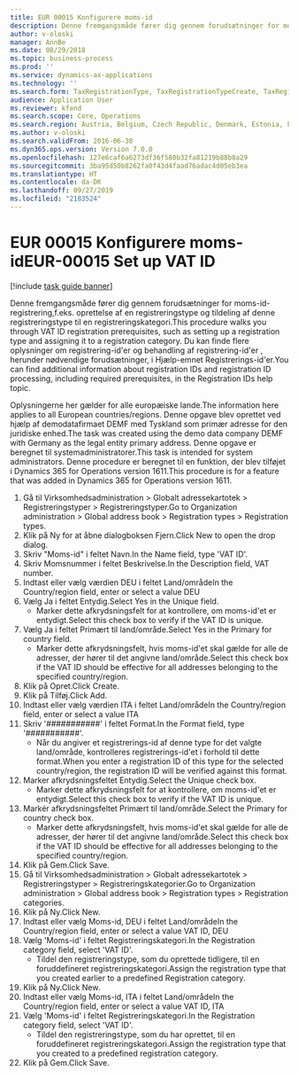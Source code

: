 ```yaml
---
title: EUR 00015 Konfigurere moms-id
description: Denne fremgangsmåde fører dig gennem forudsætninger for moms-id-registrering,f.eks. oprettelse af en registreringstype og tildeling af denne registreringstype til en registreringskategori.
author: v-oloski
manager: AnnBe
ms.date: 08/29/2018
ms.topic: business-process
ms.prod: ''
ms.service: dynamics-ax-applications
ms.technology: ''
ms.search.form: TaxRegistrationType, TaxRegistrationTypeCreate, TaxRegistrationLegislationTypes
audience: Application User
ms.reviewer: kfend
ms.search.scope: Core, Operations
ms.search.region: Austria, Belgium, Czech Republic, Denmark, Estonia, Finland, France, Germany, Hungary, Ireland, Italy, Latvia, Lithuania, Netherlands, Poland, Spain, Sweden, United Kingdom
ms.author: v-oloski
ms.search.validFrom: 2016-06-30
ms.dyn365.ops.version: Version 7.0.0
ms.openlocfilehash: 127e6caf6a6273df36f580b32fa81219b88b8a29
ms.sourcegitcommit: 3ba95d50b8262fa0f43d4faad76adac4d05eb3ea
ms.translationtype: HT
ms.contentlocale: da-DK
ms.lasthandoff: 09/27/2019
ms.locfileid: "2183524"
---
```

# <a name="eur-00015-set-up-vat-id"></a><span data-ttu-id="9d39e-103">EUR 00015 Konfigurere moms-id</span><span class="sxs-lookup"><span data-stu-id="9d39e-103">EUR-00015 Set up VAT ID</span></span>

[!include [task guide banner](../../includes/task-guide-banner.md)]

<span data-ttu-id="9d39e-104">Denne fremgangsmåde fører dig gennem forudsætninger for moms-id-registrering,f.eks. oprettelse af en registreringstype og tildeling af denne registreringstype til en registreringskategori.</span><span class="sxs-lookup"><span data-stu-id="9d39e-104">This procedure walks you through VAT ID registration prerequisites, such as setting up a registration type and assigning it to a registration category.</span></span> <span data-ttu-id="9d39e-105">Du kan finde flere oplysninger om registrering-id'er og behandling af registrering-id'er , herunder nødvendige forudsætninger, i Hjælp-emnet Registrerings-id'er.</span><span class="sxs-lookup"><span data-stu-id="9d39e-105">You can find additional information about registration IDs and registration ID processing, including required prerequisites, in the Registration IDs help topic.</span></span> 

<span data-ttu-id="9d39e-106">Oplysningerne her gælder for alle europæiske lande.</span><span class="sxs-lookup"><span data-stu-id="9d39e-106">The information here applies to all European countries/regions.</span></span> <span data-ttu-id="9d39e-107">Denne opgave blev oprettet ved hjælp af demodatafirmaet DEMF med Tyskland som primær adresse for den juridiske enhed.</span><span class="sxs-lookup"><span data-stu-id="9d39e-107">The task was created using the demo data company DEMF with Germany as the legal entity primary address.</span></span> <span data-ttu-id="9d39e-108">Denne opgave er beregnet til systemadministratorer.</span><span class="sxs-lookup"><span data-stu-id="9d39e-108">This task is intended for system administrators.</span></span> <span data-ttu-id="9d39e-109">Denne procedure er beregnet til en funktion, der blev tilføjet i Dynamics 365 for Operations version 1611.</span><span class="sxs-lookup"><span data-stu-id="9d39e-109">This procedure is for a feature that was added in Dynamics 365 for Operations version 1611.</span></span>

1. <span data-ttu-id="9d39e-110">Gå til Virksomhedsadministration > Globalt adressekartotek > Registreringstyper > Registreringstyper.</span><span class="sxs-lookup"><span data-stu-id="9d39e-110">Go to Organization administration > Global address book > Registration types > Registration types.</span></span>
2. <span data-ttu-id="9d39e-111">Klik på Ny for at åbne dialogboksen Fjern.</span><span class="sxs-lookup"><span data-stu-id="9d39e-111">Click New to open the drop dialog.</span></span>
3. <span data-ttu-id="9d39e-112">Skriv "Moms-id" i feltet Navn.</span><span class="sxs-lookup"><span data-stu-id="9d39e-112">In the Name field, type 'VAT ID'.</span></span>
4. <span data-ttu-id="9d39e-113">Skriv Momsnummer i feltet Beskrivelse.</span><span class="sxs-lookup"><span data-stu-id="9d39e-113">In the Description field, VAT number.</span></span>
5. <span data-ttu-id="9d39e-114">Indtast eller vælg værdien DEU i feltet Land/område</span><span class="sxs-lookup"><span data-stu-id="9d39e-114">In the Country/region field, enter or select a value DEU</span></span>
6. <span data-ttu-id="9d39e-115">Vælg Ja i feltet Entydig.</span><span class="sxs-lookup"><span data-stu-id="9d39e-115">Select Yes in the Unique field.</span></span>
    * <span data-ttu-id="9d39e-116">Marker dette afkrydsningsfelt for at kontrollere, om moms-id'et er entydigt.</span><span class="sxs-lookup"><span data-stu-id="9d39e-116">Select this check box to verify if the VAT ID is unique.</span></span>  
7. <span data-ttu-id="9d39e-117">Vælg Ja i feltet Primært til land/område.</span><span class="sxs-lookup"><span data-stu-id="9d39e-117">Select Yes in the Primary for country field.</span></span>
    * <span data-ttu-id="9d39e-118">Marker dette afkrydsningsfelt, hvis moms-id'et skal gælde for alle de adresser, der hører til det angivne land/område.</span><span class="sxs-lookup"><span data-stu-id="9d39e-118">Select this check box if the VAT ID should be effective for all addresses belonging to the specified country/region.</span></span>  
8. <span data-ttu-id="9d39e-119">Klik på Opret.</span><span class="sxs-lookup"><span data-stu-id="9d39e-119">Click Create.</span></span>
9. <span data-ttu-id="9d39e-120">Klik på Tilføj.</span><span class="sxs-lookup"><span data-stu-id="9d39e-120">Click Add.</span></span>
10. <span data-ttu-id="9d39e-121">Indtast eller vælg værdien ITA i feltet Land/område</span><span class="sxs-lookup"><span data-stu-id="9d39e-121">In the Country/region field, enter or select a value ITA</span></span>
11. <span data-ttu-id="9d39e-122">Skriv '###########' i feltet Format.</span><span class="sxs-lookup"><span data-stu-id="9d39e-122">In the Format field, type '###########'.</span></span>
    * <span data-ttu-id="9d39e-123">Når du angiver et registrerings-id af denne type for det valgte land/område, kontrolleres registrerings-id'et i forhold til dette format.</span><span class="sxs-lookup"><span data-stu-id="9d39e-123">When you enter a registration ID of this type for the selected country/region, the registration ID will be verified against this format.</span></span>  
12. <span data-ttu-id="9d39e-124">Marker afkrydsningsfeltet Entydig.</span><span class="sxs-lookup"><span data-stu-id="9d39e-124">Select the Unique check box.</span></span>
    * <span data-ttu-id="9d39e-125">Marker dette afkrydsningsfelt for at kontrollere, om moms-id'et er entydigt.</span><span class="sxs-lookup"><span data-stu-id="9d39e-125">Select this check box to verify if the VAT ID is unique.</span></span>  
13. <span data-ttu-id="9d39e-126">Markér afkrydsningsfeltet Primært til land/område.</span><span class="sxs-lookup"><span data-stu-id="9d39e-126">Select the Primary for country check box.</span></span>
    * <span data-ttu-id="9d39e-127">Marker dette afkrydsningsfelt, hvis moms-id'et skal gælde for alle de adresser, der hører til det angivne land/område.</span><span class="sxs-lookup"><span data-stu-id="9d39e-127">Select this check box if the VAT ID should be effective for all addresses belonging to the specified country/region.</span></span>  
14. <span data-ttu-id="9d39e-128">Klik på Gem.</span><span class="sxs-lookup"><span data-stu-id="9d39e-128">Click Save.</span></span>
15. <span data-ttu-id="9d39e-129">Gå til Virksomhedsadministration > Globalt adressekartotek > Registreringstyper > Registreringskategorier.</span><span class="sxs-lookup"><span data-stu-id="9d39e-129">Go to Organization administration > Global address book > Registration types > Registration categories.</span></span>
16. <span data-ttu-id="9d39e-130">Klik på Ny.</span><span class="sxs-lookup"><span data-stu-id="9d39e-130">Click New.</span></span>
17. <span data-ttu-id="9d39e-131">Indtast eller vælg Moms-id, DEU i feltet Land/område</span><span class="sxs-lookup"><span data-stu-id="9d39e-131">In the Country/region field, enter or select a value VAT ID, DEU</span></span>
18. <span data-ttu-id="9d39e-132">Vælg 'Moms-id' i feltet Registreringskategori.</span><span class="sxs-lookup"><span data-stu-id="9d39e-132">In the Registration category field, select 'VAT ID'.</span></span>
    * <span data-ttu-id="9d39e-133">Tildel den registreringstype, som du oprettede tidligere, til en foruddefineret registreringskategori.</span><span class="sxs-lookup"><span data-stu-id="9d39e-133">Assign the registration type that you created earlier to a predefined Registration category.</span></span>  
19. <span data-ttu-id="9d39e-134">Klik på Ny.</span><span class="sxs-lookup"><span data-stu-id="9d39e-134">Click New.</span></span>
20. <span data-ttu-id="9d39e-135">Indtast eller vælg Moms-id, ITA i feltet Land/område</span><span class="sxs-lookup"><span data-stu-id="9d39e-135">In the Country/region field, enter or select a value VAT ID, ITA</span></span>
21. <span data-ttu-id="9d39e-136">Vælg 'Moms-id' i feltet Registreringskategori.</span><span class="sxs-lookup"><span data-stu-id="9d39e-136">In the Registration category field, select 'VAT ID'.</span></span>
    * <span data-ttu-id="9d39e-137">Tildel den registreringstype, som du har oprettet, til en foruddefineret registreringskategori.</span><span class="sxs-lookup"><span data-stu-id="9d39e-137">Assign the registration type that you created to a predefined registration category.</span></span>  
22. <span data-ttu-id="9d39e-138">Klik på Gem.</span><span class="sxs-lookup"><span data-stu-id="9d39e-138">Click Save.</span></span>


